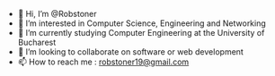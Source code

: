 - 👋 Hi, I’m @Robstoner
- 👀 I’m interested in Computer Science, Engineering and Networking
- 🌱 I’m currently studying Computer Engineering at the University of Bucharest
- 💞️ I’m looking to collaborate on software or web development
- 📫 How to reach me : robstoner19@gmail.com

<!---
Robstoner/Robstoner is a ✨ special ✨ repository because its `README.md` (this file) appears on your GitHub profile.
You can click the Preview link to take a look at your changes.
--->
